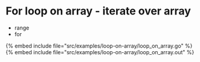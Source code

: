 # For loop on array - iterate over array

* range
* for

{% embed include file="src/examples/loop-on-array/loop_on_array.go" %}
{% embed include file="src/examples/loop-on-array/loop_on_array.out" %}


